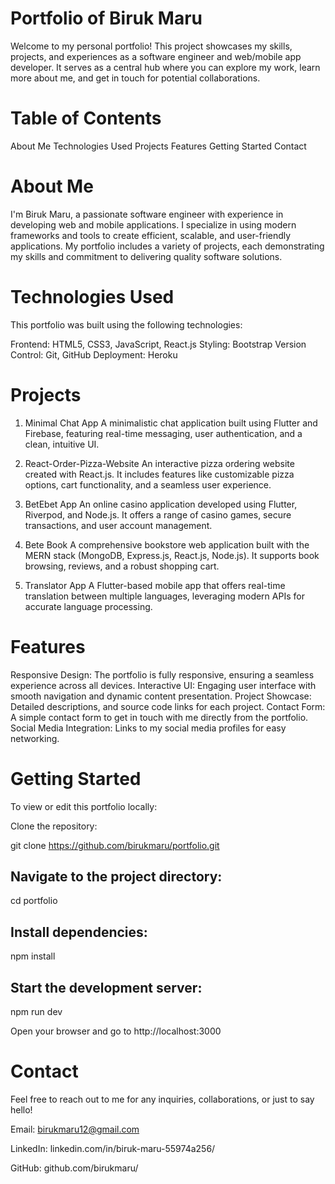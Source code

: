 # Portfolio of Biruk Maru

Welcome to my personal portfolio! This project showcases my skills, projects, and experiences as a software engineer and web/mobile app developer. It serves as a central hub where you can explore my work, learn more about me, and get in touch for potential collaborations.

# Table of Contents
About Me
Technologies Used
Projects
Features
Getting Started
Contact


# About Me
I'm Biruk Maru, a passionate software engineer with experience in developing web and mobile applications. I specialize in using modern frameworks and tools to create efficient, scalable, and user-friendly applications. My portfolio includes a variety of projects, each demonstrating my skills and commitment to delivering quality software solutions.

# Technologies Used
This portfolio was built using the following technologies:

Frontend: HTML5, CSS3, JavaScript, React.js
Styling: Bootstrap
Version Control: Git, GitHub
Deployment: Heroku

# Projects
1. Minimal Chat App
A minimalistic chat application built using Flutter and Firebase, featuring real-time messaging, user authentication, and a clean, intuitive UI.

2. React-Order-Pizza-Website
An interactive pizza ordering website created with React.js. It includes features like customizable pizza options, cart functionality, and a seamless user experience.

3. BetEbet App
An online casino application developed using Flutter, Riverpod, and Node.js. It offers a range of casino games, secure transactions, and user account management.

4. Bete Book
A comprehensive bookstore web application built with the MERN stack (MongoDB, Express.js, React.js, Node.js). It supports book browsing, reviews, and a robust shopping cart.

5. Translator App
A Flutter-based mobile app that offers real-time translation between multiple languages, leveraging modern APIs for accurate language processing.

# Features
Responsive Design: The portfolio is fully responsive, ensuring a seamless experience across all devices.
Interactive UI: Engaging user interface with smooth navigation and dynamic content presentation.
Project Showcase: Detailed descriptions, and source code links for each project.
Contact Form: A simple contact form to get in touch with me directly from the portfolio.
Social Media Integration: Links to my social media profiles for easy networking.

# Getting Started
To view or edit this portfolio locally:

Clone the repository:

git clone https://github.com/birukmaru/portfolio.git

## Navigate to the project directory:
cd portfolio
## Install dependencies:
npm install
## Start the development server:
npm run dev

Open your browser and go to http://localhost:3000

# Contact
Feel free to reach out to me for any inquiries, collaborations, or just to say hello!

Email: birukmaru12@gmail.com

LinkedIn: linkedin.com/in/biruk-maru-55974a256/

GitHub: github.com/birukmaru/
